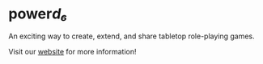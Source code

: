 # power*d₆*

An exciting way to create, extend, and share tabletop role-playing games.

Visit our [website](https://powerd6.org) for more information!

